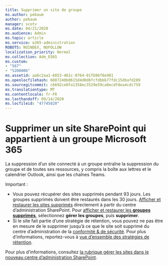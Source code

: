```yaml
---
title: Supprimer un site de groupe
ms.author: pebaum
author: pebaum
manager: scotv
ms.date: 04/21/2020
ms.audience: Admin
ms.topic: article
ms.service: o365-administration
ROBOTS: NOINDEX, NOFOLLOW
localization_priority: Normal
ms.collection: Adm_O365
ms.custom:
- "567"
- "5200006"
ms.assetid: aa6c2aa1-6853-461c-8764-01fb96f8e981
ms.openlocfilehash: 6087240b0615d4d0d6fcfdbbb77fdc15dbafd289
ms.sourcegitcommit: c6692ce0fa1358ec3529e59ca0ecdfdea4cdc759
ms.translationtype: MT
ms.contentlocale: fr-FR
ms.lasthandoff: 09/14/2020
ms.locfileid: "47745820"
---
```

# <a name="delete-a-sharepoint-site-that-belongs-to-a-microsoft-365-group"></a>Supprimer un site SharePoint qui appartient à un groupe Microsoft 365

La suppression d’un site connecté à un groupe entraîne la suppression du groupe et de toutes ses ressources, y compris la boîte aux lettres et le calendrier Outlook, ainsi que les chaînes Teams.
  
Important :

- Vous pouvez récupérer des sites supprimés pendant 93 jours. Les groupes supprimés doivent être restaurés dans les 30 jours. [Afficher et restaurer les sites supprimés](https://admin.microsoft.com/sharepoint?page=recyclebin&modern=true) directement à partir du centre d’administration SharePoint. Pour [afficher et restaurer les **groupes supprimés**](https://outlook.office.com/people/group/deleted), sélectionnez **gérer les groupes**, puis **supprimer**.
- Si le site fait partie d’une stratégie de rétention, vous pouvez ne pas être en mesure de le supprimer jusqu’à ce que le site soit supprimé du centre d’administration de la [conformité & de sécurité](https://protection.office.com/?rfr=AdminCenter#/retention). Pour plus d’informations, reportez-vous à [vue d’ensemble des stratégies de rétention](https://docs.microsoft.com/microsoft-365/compliance/retention-policies).
  
Pour plus d’informations, consultez [la rubrique gérer les sites dans le nouveau centre d’administration SharePoint](https://docs.microsoft.com/sharepoint/manage-sites-in-new-admin-center).
